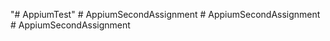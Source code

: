 "# AppiumTest" 
#   A p p i u m S e c o n d A s s i g n m e n t  
 #   A p p i u m S e c o n d A s s i g n m e n t  
 #   A p p i u m S e c o n d A s s i g n m e n t  
 